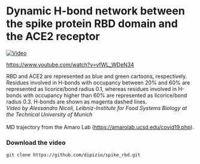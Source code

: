 # Dynamic H-bond network between the spike protein RBD domain and the ACE2 receptor
  
[![Video](https://img.youtube.com/vi/vfWL_WDeN34/hqdefault.jpg)](http://www.youtube.com/watch?v=vfWL_WDeN34)


https://www.youtube.com/watch?v=vfWL_WDeN34

RBD and ACE2 are represented as blue and green cartoons, respectively. Residues involved in H-bonds with occupancy between 20% and 60% are represented as licorice/bond radius 0.1, whereas residues involved in H-bonds with occupancy higher than 60% are represented as licorice/bond radius 0.3. H-bonds are shown as magenta dashed lines.   </br>_Video by Alessandro Nicoli, Leibniz-Institute for Food Systems Biology at the Technical University of Munich_</br>
</br>
MD trajectory from the Amaro Lab (https://amarolab.ucsd.edu/covid19.php).</br>

 
### Download the video
```
git clone https://github.com/dipizio/spike_rbd.git  
```  
